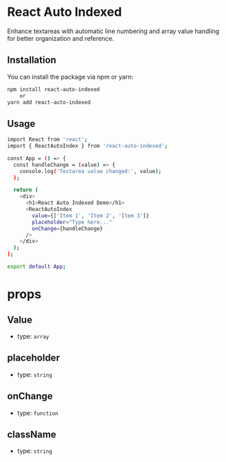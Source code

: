 # React Auto Indexed

Enhance textareas with automatic line numbering and array value handling for better organization and reference.

## Installation

You can install the package via npm or yarn:

```bash
npm install react-auto-indexed
    or
yarn add react-auto-indexed
```
## Usage

```bash
import React from 'react';
import { ReactAutoIndex } from 'react-auto-indexed';

const App = () => {
  const handleChange = (value) => {
    console.log('Textarea value changed:', value);
  };

  return (
    <div>
      <h1>React Auto Indexed Demo</h1>
      <ReactAutoIndex
        value={['Item 1', 'Item 2', 'Item 3']}
        placeholder="Type here..."
        onChange={handleChange}
      />
    </div>
  );
};

export default App;
```

# props
## Value
- type: `array`

## placeholder 
- type: `string`

## onChange
- type: `function`

## className
- type: `string`

